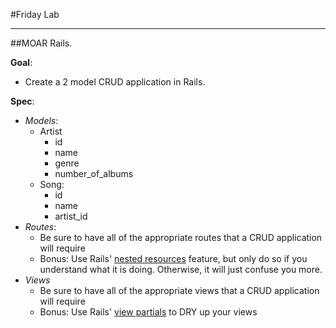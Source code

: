 #Friday Lab

---

##MOAR Rails.

**Goal**:
- Create a 2 model CRUD application in Rails.

**Spec**:
- *Models*:
  - Artist
    - id
    - name
    - genre
    - number_of_albums
  - Song:
    - id
    - name
    - artist_id
- *Routes*:
  - Be sure to have all of the appropriate routes that a CRUD application will require
  - Bonus: Use Rails' [nested resources](http://guides.rubyonrails.org/routing.html#nested-resources) feature, but only do so if you understand what it is doing. Otherwise, it will just confuse you more.
- *Views*
  - Be sure to have all of the appropriate views that a CRUD application will require
  - Bonus: Use Rails' [view partials](http://guides.rubyonrails.org/layouts_and_rendering.html#using-partials) to DRY up your views


